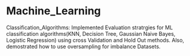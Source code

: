 # Machine_Learning
Classification_Algorithms: Implemented Evaluation stratrgies for ML classification algorithms(KNN, Decision Tree, Gaussian Naive Bayes, Logistic Regression) using cross Validation and Hold Out methods. Also, demostrated how to use oversampling for imbalance Datasets.
